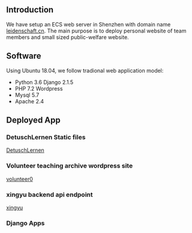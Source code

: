 ## Introduction
We have setup an ECS web server in Shenzhen with domain name [leidenschaft.cn](leidenschaft.cn). The main purpose is to deploy personal website
of team members and small sized public-welfare website.

## Software
Using Ubuntu 18.04, we follow tradional web application model:
* Python 3.6 Django 2.1.5
* PHP 7.2 Wordpress
* Mysql 5.7
* Apache 2.4

## Deployed App

### DetuschLernen Static files
[DetuschLernen](http://leidenschaft.cn/DeutschLernen/static/index.html)

### Volunteer teaching archive wordpress site
[volunteer0](https://leidenschaft.cn/volunteer0)

### xingyu backend api endpoint
[xingyu](https://www.leidenschaft.cn/xingyu)

### Django Apps
